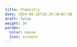 ```yaml
---
title: Chemistry
date: 2024-08-26T16:29:19+07:00
draft: false
weight: 30
params:
  Color: mauve
  Icon: science
---
```


